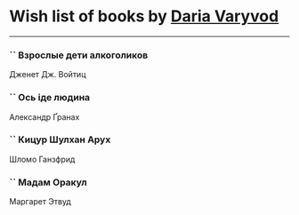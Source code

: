 # Wish list of books by [Daria Varyvod](https://www.facebook.com/profile.php?id=829893410524253)
---

### `` Взрослые дети алкоголиков
Дженет Дж. Войтиц

### `` Ось іде людина
Александр Ґранах

### `` Кицур Шулхан Арух
Шломо Ганзфрид

### `` Мадам Оракул
Маргарет Этвуд

